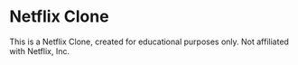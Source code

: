 # Netflix Clone

This is a Netflix Clone, created for educational purposes only. Not affiliated with Netflix, Inc.
